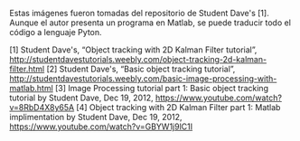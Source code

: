 Estas imágenes fueron tomadas del repositorio de Student Dave's [1]. Aunque el autor presenta un programa en Matlab, se puede traducir todo el código a lenguaje Pyton.


[1] Student Dave's, “Object tracking with 2D Kalman Filter tutorial”, http://studentdavestutorials.weebly.com/object-tracking-2d-kalman-filter.html
[2] Student Dave's, “Basic object tracking tutorial”, http://studentdavestutorials.weebly.com/basic-image-processing-with-matlab.html 
[3] Image Processing tutorial part 1: Basic object tracking tutorial by Student Dave, Dec 19, 2012, https://www.youtube.com/watch?v=8RbD4X8y65A 
[4] Object tracking with 2D Kalman Filter part 1: Matlab implimentation by Student Dave, Dec 19, 2012, https://www.youtube.com/watch?v=GBYW1j9lC1I 
